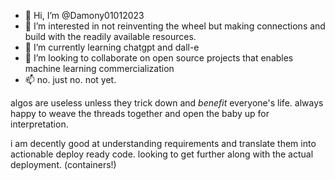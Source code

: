- 👋 Hi, I’m @Damony01012023
- 👀 I’m interested in not reinventing the wheel but making connections and build with the readily available resources. 
- 🌱 I’m currently learning chatgpt and dall-e
- 💞️ I’m looking to collaborate on open source projects that enables machine learning commercialization 
- 📫 no. just no. not yet. 


algos are useless unless they trick down and *benefit* everyone's life. always happy to weave the threads together and open the baby up for interpretation. 

i am decently good at understanding requirements and translate them into actionable deploy ready code. looking to get further along with the actual deployment. (containers!) 

<!---
Damony01012023/Damony01012023 is a ✨ special ✨ repository because its `README.md` (this file) appears on your GitHub profile.
You can click the Preview link to take a look at your changes.
--->
